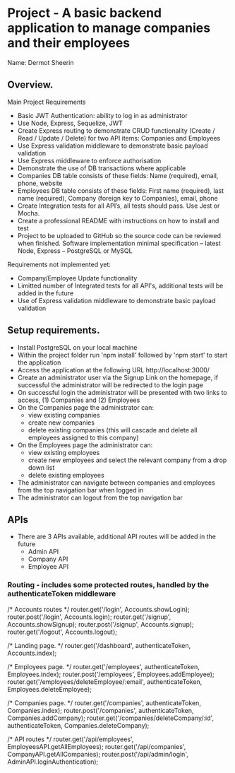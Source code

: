 # Project - A basic backend application to manage companies and their employees

Name: Dermot Sheerin

## Overview.
Main Project Requirements
 + Basic JWT Authentication: ability to log in as administrator
 + Use Node, Express, Sequelize, JWT
 + Create Express routing to demonstrate CRUD functionality (Create / Read / Update / Delete) for two API items: Companies and Employees 
 + Use Express validation middleware to demonstrate basic payload validation
 + Use Express middleware to enforce authorisation
 + Demonstrate the use of DB transactions where applicable  
 + Companies DB table consists of these fields: Name (required), email, phone, website
 + Employees DB table consists of these fields: First name (required), last name (required), Company (foreign key to Companies), email, phone
 + Create Integration tests for all API’s, all tests should pass. Use Jest or Mocha.
 + Create a professional README with instructions on how to install and test
 + Project to be uploaded to GitHub so the source code can be reviewed when finished.
Software implementation minimal specification – latest Node, Express – PostgreSQL or MySQL

Requirements not implemented yet: 
 + Company/Employee Update functionality
 + Limitted number of Integrated tests for all API's, additional tests will be added in the future
 + Use of Express validation middleware to demonstrate basic payload validation


## Setup requirements.
 + Install PostgreSQL on your local machine
 + Within the project folder run 'npm install' followed by 'npm start' to start the application
 + Access the application at the following URL http://localhost:3000/ 
 + Create an administrator user via the Signup Link on the homepage, if successful the administrator will be redirected to the login page
 + On successful login the administrator will be presented with two links to access, (1) Companies and (2) Employees
 + On the Companies page the administrator can: 
   - view existing companies
   - create new companies
   - delete existing companies (this will cascade and delete all employees assigned to this company)
 + On the Employees page the administrator can: 
   - view existing employees
   - create new employees and select the relevant company from a drop down list
   - delete existing employees
 + The administrator can navigate between companies and employees from the top navigation bar when logged in
 + The administrator can logout from the top navigation bar


## APIs
 + There are 3 APIs available, additional API routes will be added in the future
   - Admin API
   - Company API
   - Employee API


### Routing - includes some protected routes, handled by the authenticateToken middleware

/* Accounts routes */
router.get('/login', Accounts.showLogin);
router.post('/login', Accounts.login);
router.get('/signup', Accounts.showSignup);
router.post('/signup', Accounts.signup);
router.get('/logout', Accounts.logout);

/* Landing page. */
router.get('/dashboard', authenticateToken, Accounts.index);

/* Employees page. */
router.get('/employees', authenticateToken, Employees.index);
router.post('/employees', Employees.addEmployee);
router.get('/employees/deleteEmployee/:email', authenticateToken, Employees.deleteEmployee);

/* Companies page. */
router.get('/companies', authenticateToken, Companies.index);
router.post('/companies', authenticateToken, Companies.addCompany);
router.get('/companies/deleteCompany/:id', authenticateToken, Companies.deleteCompany);

/* API routes */
router.get('/api/employees', EmployeesAPI.getAllEmployees);
router.get('/api/companies', CompanyAPI.getAllCompanies);
router.post('/api/admin/login', AdminAPI.loginAuthentication);
